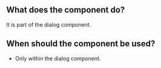 
## What does the component do?
It is part of the dialog component.

## When should the component be used?
* Only within the dialog component.